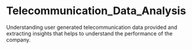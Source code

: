 # Telecommunication_Data_Analysis
Understanding user generated telecommunication data provided and extracting insights that helps to understand the performance of the company.
